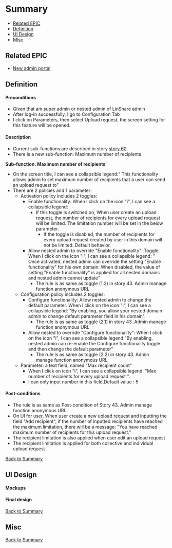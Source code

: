 # Summary

* [Related EPIC](#related-epic)
* [Definition](#definition)
* [UI Design](#ui-design)
* [Misc](#misc)

## Related EPIC

* [New admin portal](./README.md)

## Definition

#### Preconditions

- Given that am super admin or nested admin of LinShare admin
- After log-in successfully, I go to Configuration Tab
- I click on Parameters, then select  Upload request, the screen setting for this feature will be opened.

#### Description

- Current sub-functions are described in story [story 60](story-60-admin-manage-function-upload-request.md)
- There is a new sub-function: Maximum number of recipients

**Sub-function: Maximum number of recipients**

- On the screen title, I can see a collapsible legend:" This functionality allows admin to set maximum number of recipients that a user can send an upload request to"
- There are 2 policies and 1 parameter:
    - Activation policy includes 2 toggles:
        - Enable functionality: When I click on the icon "i", I can see a collapsible legend:
            - If this toggle is switched on, When user create an upload request, the number of recipients for every upload request will be limited. The limitation number will be set in the below parameter. 
              - If the toggle is disabled, the number of recipients for every upload request created by user in this domain will not be limited. Default behavior.
        - Allow nested admin to override "Enable functionality": Toggle. When I click on the icon "i", I can see a collapsible legend: " Once activated, nested admin can override the setting "Enable functionality" for his own domain. When disabled, the value of setting "Enable functionality" is applied for all nested domains and nested admin cannot update"
            - The rule is as same as toggle (1.2) in story 43. Admin manage function anonymous URL
    - Configuration policy includes 2 toggles:
        - Configure functionality: Allow nested admin to change the default parameter. When I click on the icon "i", I can see a collapsible legend: "By enabling, you allow your nested domain admin to change default parameter field in his domain".
            - The rule is as same as toggle (2.1) in story 43. Admin manage function anonymous URL
        - Allow nested to override "Configure functionality": When I click on the icon "i", I can see a collapsible legend:"By enabling, nested admin can re-enable the Configure functionality toggle and then change the default parameter"
            - The rule is as same as toggle (2.2) in story 43. Admin manage function anonymous URL
    -  Parameter: a text field, named "Max recipient count"
        - When I click on icon "i",  I can see a collapsible legend: "Max number of recipients for every upload request ".
        - I can only input number in this field.Default value : 5

#### Post-conditions

- The rule is as same as Post-condition of Story 43. Admin manage function anonymous URL.
- On UI for user, When user create a new upload request and inputting the field "Add recipient", if the number of inputted recipients have reached the maximum limitation, there will be a message: "You have reached maximum number of recipients for this upload request."
- The recipient limitation is also applied when user edit an upload request 
- The recipient limitation is applied for both collective and individual upload request 

[Back to Summary](#summary)

## UI Design

#### Mockups


#### Final design

[Back to Summary](#summary)
## Misc

[Back to Summary](#summary)



